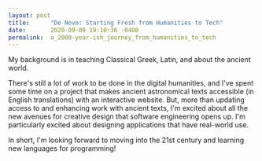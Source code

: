 ```yaml
---
layout: post
title:      "De Novo: Starting Fresh from Humanities to Tech"
date:       2020-09-09 19:10:36 -0400
permalink:  a_2000-year-ish_journey_from_humanities_to_tech
---
```


My background is in teaching Classical Greek, Latin, and about the ancient world. 

There's still a lot of work to be done in the digital humanities, and I've spent some time on a project that makes ancient astronomical texts accessible (in English translations) with an interactive website. But, more than updating access to and enhancing work with ancient texts, I'm excited about all the new avenues for creative design that software engineering opens up. I'm particularly excited about designing applications that have real-world use.

In short, I'm looking forward to moving into the 21st century and learning new languages for programming!
